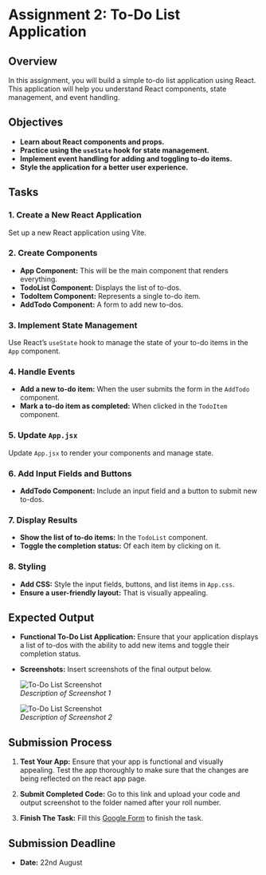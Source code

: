 # **Assignment 2: To-Do List Application**

## **Overview**
In this assignment, you will build a simple to-do list application using React. This application will help you understand React components, state management, and event handling.

## **Objectives**
- **Learn about React components and props.**
- **Practice using the `useState` hook for state management.**
- **Implement event handling for adding and toggling to-do items.**
- **Style the application for a better user experience.**

## **Tasks**

### **1. Create a New React Application**
Set up a new React application using Vite.

### **2. Create Components**
- **App Component:** This will be the main component that renders everything.
- **TodoList Component:** Displays the list of to-dos.
- **TodoItem Component:** Represents a single to-do item.
- **AddTodo Component:** A form to add new to-dos.

### **3. Implement State Management**
Use React’s `useState` hook to manage the state of your to-do items in the `App` component.

### **4. Handle Events**
- **Add a new to-do item:** When the user submits the form in the `AddTodo` component.
- **Mark a to-do item as completed:** When clicked in the `TodoItem` component.

### **5. Update `App.jsx`**
Update `App.jsx` to render your components and manage state.

### **6. Add Input Fields and Buttons**
- **AddTodo Component:** Include an input field and a button to submit new to-dos.

### **7. Display Results**
- **Show the list of to-do items:** In the `TodoList` component.
- **Toggle the completion status:** Of each item by clicking on it.

### **8. Styling**
- **Add CSS:** Style the input fields, buttons, and list items in `App.css`.
- **Ensure a user-friendly layout:** That is visually appealing.

## **Expected Output**
- **Functional To-Do List Application:** Ensure that your application displays a list of to-dos with the ability to add new items and toggle their completion status.
- **Screenshots:** Insert screenshots of the final output below.

  ![To-Do List Screenshot](link_to_your_screenshot_1)  
  *Description of Screenshot 1*

  ![To-Do List Screenshot](link_to_your_screenshot_2)  
  *Description of Screenshot 2*

## **Submission Process**

1. **Test Your App:**
   Ensure that your app is functional and visually appealing. Test the app thoroughly to make sure that the changes are being reflected on the react app page. 

2. **Submit Completed Code:**
   Go to this link and upload your code and output screenshot to the folder named after your roll number.

3. **Finish The Task:**
   Fill this [Google Form](link_to_google_form) to finish the task.

## **Submission Deadline**
- **Date:** 22nd August
